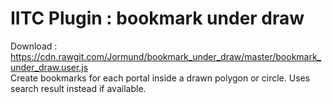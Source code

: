 # IITC Plugin : bookmark under draw
Download : https://cdn.rawgit.com/Jormund/bookmark_under_draw/master/bookmark_under_draw.user.js  
Create bookmarks for each portal inside a drawn polygon or circle. Uses search result instead if available.
